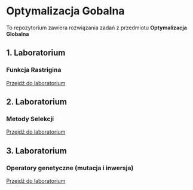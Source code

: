 # Optymalizacja Gobalna

To repozytorium zawiera rozwiązania zadań z przedmiotu **Optymalizacja Globalna**

## 1. Laboratorium
### Funkcja Rastrigina

[Przejdź do laboratorium](https://github.com/Szymqn/OptymalizacjaGlobalna/tree/master/lab01)

## 2. Laboratorium
### Metody Selekcji

[Przejdź do laboratorium](https://github.com/Szymqn/OptymalizacjaGlobalna/tree/master/lab02)

## 3. Laboratorium
### Operatory genetyczne (mutacja i inwersja)

[Przejdź do laboratorium](https://github.com/Szymqn/OptymalizacjaGlobalna/tree/master/lab03)
